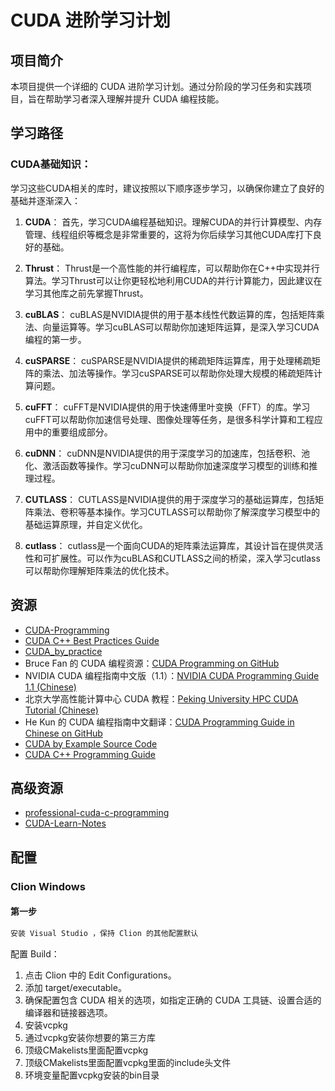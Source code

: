 # CUDA 进阶学习计划

## 项目简介

本项目提供一个详细的 CUDA 进阶学习计划。通过分阶段的学习任务和实践项目，旨在帮助学习者深入理解并提升 CUDA 编程技能。

## 学习路径

### CUDA基础知识：

学习这些CUDA相关的库时，建议按照以下顺序逐步学习，以确保你建立了良好的基础并逐渐深入：

1. **CUDA**：
   首先，学习CUDA编程基础知识。理解CUDA的并行计算模型、内存管理、线程组织等概念是非常重要的，这将为你后续学习其他CUDA库打下良好的基础。

2. **Thrust**：
   Thrust是一个高性能的并行编程库，可以帮助你在C++中实现并行算法。学习Thrust可以让你更轻松地利用CUDA的并行计算能力，因此建议在学习其他库之前先掌握Thrust。

3. **cuBLAS**：
   cuBLAS是NVIDIA提供的用于基本线性代数运算的库，包括矩阵乘法、向量运算等。学习cuBLAS可以帮助你加速矩阵运算，是深入学习CUDA编程的第一步。

4. **cuSPARSE**：
   cuSPARSE是NVIDIA提供的稀疏矩阵运算库，用于处理稀疏矩阵的乘法、加法等操作。学习cuSPARSE可以帮助你处理大规模的稀疏矩阵计算问题。

5. **cuFFT**：
   cuFFT是NVIDIA提供的用于快速傅里叶变换（FFT）的库。学习cuFFT可以帮助你加速信号处理、图像处理等任务，是很多科学计算和工程应用中的重要组成部分。

6. **cuDNN**：
   cuDNN是NVIDIA提供的用于深度学习的加速库，包括卷积、池化、激活函数等操作。学习cuDNN可以帮助你加速深度学习模型的训练和推理过程。

7. **CUTLASS**：
   CUTLASS是NVIDIA提供的用于深度学习的基础运算库，包括矩阵乘法、卷积等基本操作。学习CUTLASS可以帮助你了解深度学习模型中的基础运算原理，并自定义优化。

8. **cutlass**：
   cutlass是一个面向CUDA的矩阵乘法运算库，其设计旨在提供灵活性和可扩展性。可以作为cuBLAS和CUTLASS之间的桥梁，深入学习cutlass可以帮助你理解矩阵乘法的优化技术。




## 资源

- [CUDA-Programming](https://github.com/brucefan1983/CUDA-Programming/tree/master)
- [CUDA C++ Best Practices Guide](https://docs.nvidia.com/cuda/cuda-c-best-practices-guide/index.html)
- [CUDA_by_practice](https://github.com/eegkno/CUDA_by_practice)
- Bruce Fan 的 CUDA 编程资源：[CUDA Programming on GitHub](https://github.com/brucefan1983/CUDA-Programming)
- NVIDIA CUDA
  编程指南中文版（1.1）：[NVIDIA CUDA Programming Guide 1.1 (Chinese)](https://www.nvidia.cn/docs/IO/51635/NVIDIA_CUDA_Programming_Guide_1.1_chs.pdf)
- 北京大学高性能计算中心 CUDA
  教程：[Peking University HPC CUDA Tutorial (Chinese)](https://hpc.pku.edu.cn/docs/20170829223652566150.pdf)
- He Kun 的 CUDA
  编程指南中文翻译：[CUDA Programming Guide in Chinese on GitHub](https://github.com/HeKun-NVIDIA/CUDA-Programming-Guide-in-Chinese)
- [CUDA by Example Source Code](https://github.com/CodedK/CUDA-by-Example-source-code-for-the-book-s-examples-)
- [CUDA C++ Programming Guide](https://docs.nvidia.com/cuda/cuda-c-programming-guide/contents.html)

## 高级资源

- [professional-cuda-c-programming](https://github.com/deeperlearning/professional-cuda-c-programming/tree/master)
- [CUDA-Learn-Notes](https://github.com/DefTruth/CUDA-Learn-Notes)

## 配置

### Clion Windows

#### 第一步

```bash 
安装 Visual Studio ，保持 Clion 的其他配置默认
```

配置 Build：

1. 点击 Clion 中的 Edit Configurations。
2. 添加 target/executable。
3. 确保配置包含 CUDA 相关的选项，如指定正确的 CUDA 工具链、设置合适的编译器和链接器选项。
4. 安装vcpkg
5. 通过vcpkg安装你想要的第三方库
6. 顶级CMakelists里面配置vcpkg
7. 顶级CMakelists里面配置vcpkg里面的include头文件
8. 环境变量配置vcpkg安装的bin目录



